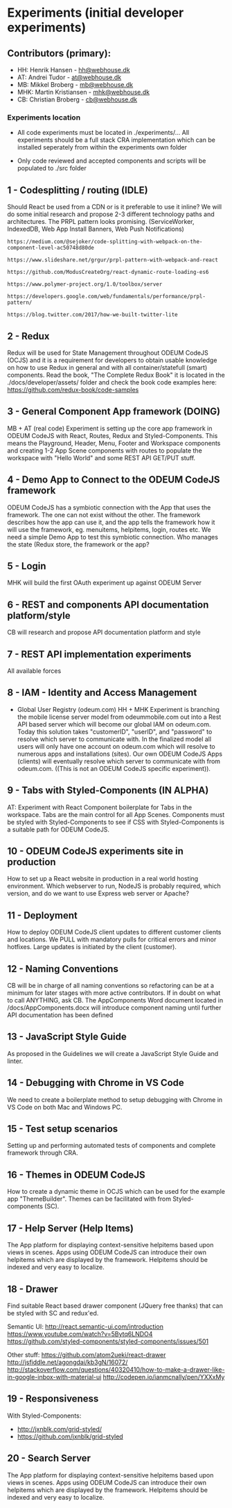 # Experiments (initial developer experiments)

## Contributors (primary):

- HH:     Henrik Hansen - <a href="mailto:hh@webhouse.dk" target="_blank">hh@webhouse.dk</a>
- AT:     Andrei Tudor - <a href="mailto:at@webhouse.dk" target="_blank">at@webhouse.dk</a>
- MB:     Mikkel Broberg - <a href="mailto:mb@webhouse.dk" target="_blank">mb@webhouse.dk</a>
- MHK:    Martin Kristiansen - <a href="mailto:mhk@webhouse.dk" target="_blank">mhk@webhouse.dk</a>
- CB:     Christian Broberg - <a href="mailto:cb@webhouse.dk" target="_blank">cb@webhouse.dk</a>

### Experiments location

- All code experiments must be located in ./experiments/... All experiments should be a full stack CRA implementation which can be installed seperately from within the experiments own folder

- Only code reviewed and accepted components and scripts will be populated to ./src folder


## 1 - Codesplitting / routing (IDLE)
Should React be used from a CDN or is it preferable to use it inline?
We will do some initial research and propose 2-3 different technology paths and architectures.
The PRPL pattern looks promising. (ServiceWorker, IndexedDB, Web App Install Banners, Web Push Notifications)

``` 
https://medium.com/@sejoker/code-splitting-with-webpack-on-the-component-level-ac50748d80de

https://www.slideshare.net/grgur/prpl-pattern-with-webpack-and-react

https://github.com/ModusCreateOrg/react-dynamic-route-loading-es6

https://www.polymer-project.org/1.0/toolbox/server

https://developers.google.com/web/fundamentals/performance/prpl-pattern/

https://blog.twitter.com/2017/how-we-built-twitter-lite

``` 

## 2 - Redux
Redux will be used for State Management throughout ODEUM CodeJS (OCJS) and it is a requirement for developers to obtain usable knowledge on how to use Redux in general and with all container/statefull (smart) components.
Read the book, "The Complete Redux Book" it is located in the ./docs/developer/assets/ folder and check the book code examples here:
https://github.com/redux-book/code-samples

## 3 - General Component App framework (DOING)
MB + AT (real code)
Experiment is setting up the core app framework in ODEUM CodeJS with React, Routes, Redux and Styled-Components. This means the Playground, Header, Menu, Footer and Workspace components and creating 1-2 App Scene components with routes to populate the workspace with "Hello World" and some REST API GET/PUT stuff. 

## 4 - Demo App to Connect to the ODEUM CodeJS framework
ODEUM CodeJS has a symbiotic connection with the App that uses the framework. The one can not exist without the other. The framework describes how the app can use it, and the app tells the framework how it will use the framework, eg. menuitems, helpitems, login, routes etc. We need a simple Demo App to test this symbiotic connection. Who manages the state (Redux store, the framework or the app? 

## 5 - Login
MHK will build the first OAuth experiment up against ODEUM Server

## 6 - REST and components API documentation platform/style
CB will research and propose API documentation platform and style

## 7 - REST API implementation experiments
All available forces

## 8 - IAM - Identity and Access Management
- Global User Registry (odeum.com)
HH + MHK
Experiment is branching the mobile license server model from odeummobile.com out into a Rest API based server 
which will become our global IAM on odeum.com. Today this solution takes "customerID", "userID", 
and "password" to resolve which server to communicate with. In the finalized model all users will only have one account on odeum.com which will resolve to numerous apps and installations (sites). Our own ODEUM CodeJS Apps (clients) will eventually resolve which server to communicate with from odeum.com. ((This is not an ODEUM CodeJS specific experiment)). 

## 9 - Tabs with Styled-Components (IN ALPHA)
AT:
Experiment with React Component boilerplate for Tabs in the workspace. Tabs are the main control for all App Scenes.
Components must be styled with Styled-Components to see if CSS with Styled-Components is a suitable path for ODEUM CodeJS.

## 10 - ODEUM CodeJS experiments site in production
How to set up a React website in production in a real world hosting environment. Which webserver to run, NodeJS is probably required, which version, and do we want to use Express web server or Apache? 

## 11 - Deployment
How to deploy ODEUM CodeJS client updates to different customer clients and locations. We PULL with mandatory pulls for critical errors and minor hotfixes. Large updates is initiated by the client (customer). 

## 12 - Naming Conventions
CB will be in charge of all naming conventions so refactoring can be at a minimum for later stages with more active contributors. If in doubt on what to call ANYTHING, ask CB. The AppComponents Word document located in /docs/AppComponents.docx will introduce component naming until further API documentation has been defined

## 13 - JavaScript Style Guide
As proposed in the Guidelines we will create a JavaScript Style Guide and linter. 

## 14 - Debugging with Chrome in VS Code
We need to create a boilerplate method to setup debugging with Chrome in VS Code on both Mac and Windows PC. 

## 15 - Test setup scenarios
Setting up and performing automated tests of components and complete framework through CRA.

## 16 - Themes in ODEUM CodeJS
How to create a dynamic theme in OCJS which can be used for the example app "ThemeBuilder". Themes can be facilitated with <ThemeProvider> from Styled-components (SC).

## 17 - Help Server (Help Items)
The App platform for displaying context-sensitive helpitems based upon views in scenes. 
Apps using ODEUM CodeJS can introduce their own helpitems which are displayed by the framework. Helpitems should be indexed and very easy to localize.

## 18 - Drawer
Find suitable React based drawer component (JQuery free thanks) that can be styled with SC and redux'ed.

Semantic UI:
http://react.semantic-ui.com/introduction
https://www.youtube.com/watch?v=5Bytq6LNDO4
https://github.com/styled-components/styled-components/issues/501

Other stuff:
https://github.com/atom2ueki/react-drawer
http://jsfiddle.net/agongdai/kb3gN/16072/
http://stackoverflow.com/questions/40320410/how-to-make-a-drawer-like-in-google-inbox-with-material-ui
http://codepen.io/ianmcnally/pen/YXXxMy

## 19 - Responsiveness
With Styled-Components:
- http://jxnblk.com/grid-styled/ 
- https://github.com/jxnblk/grid-styled

## 20 - Search Server
The App platform for displaying context-sensitive helpitems based upon views in scenes. 
Apps using ODEUM CodeJS can introduce their own helpitems which are displayed by the framework. Helpitems should be indexed and very easy to localize.